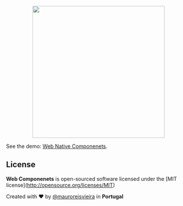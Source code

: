 <p align="center"><img src="assets/images/web-componenets.png" width="360"/></p>

See the demo: [Web Native Componenets](https://maurovieirareis.github.io/web-componenets/).

## License

**Web Componenets** is open-sourced software licensed under the \[MIT license\](http://opensource.org/licenses/MIT)

Created with ♥️ by [@mauroreisvieira](https://twitter.com/mauroreisvieira) in **Portugal**
